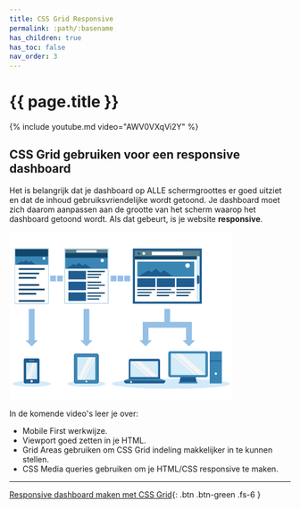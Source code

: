 ```yaml
---
title: CSS Grid Responsive
permalink: :path/:basename
has_children: true
has_toc: false
nav_order: 3
---
```



# {{ page.title }}

{% include youtube.md video="AWV0VXqVi2Y" %}

## CSS Grid gebruiken voor een responsive dashboard
Het is belangrijk dat je dashboard op ALLE schermgroottes er goed uitziet en dat de inhoud gebruiksvriendelijke wordt getoond.
Je dashboard moet zich daarom aanpassen aan de grootte van het scherm waarop het dashboard getoond wordt.
Als dat gebeurt, is je website **responsive**.

![Responsive](images/responsive.png)

In de komende video's leer je over:

- Mobile First werkwijze. 
- Viewport goed zetten in je HTML.
- Grid Areas gebruiken om CSS Grid indeling makkelijker in te kunnen stellen.
- CSS Media queries gebruiken om je HTML/CSS responsive te maken.

---

[Responsive dashboard maken met CSS Grid](1-responsive-design){: .btn .btn-green .fs-6 }






